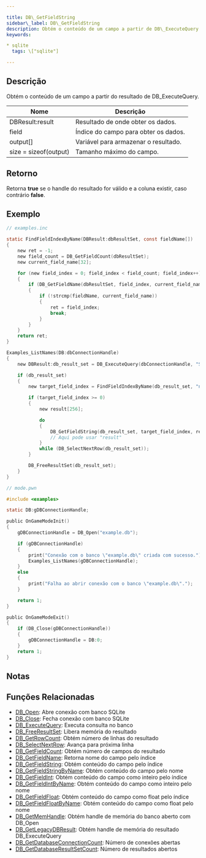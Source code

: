 ```yaml
---

title: DB\_GetFieldString
sidebar\_label: DB\_GetFieldString
description: Obtém o conteúdo de um campo a partir de DB\_ExecuteQuery.
keywords:

* sqlite
  tags: \["sqlite"]

---
```


## Descrição

Obtém o conteúdo de um campo a partir do resultado de DB\_ExecuteQuery.

| Nome                  | Descrição                            |
| --------------------- | ------------------------------------ |
| DBResult\:result      | Resultado de onde obter os dados.    |
| field                 | Índice do campo para obter os dados. |
| output\[]             | Variável para armazenar o resultado. |
| size = sizeof(output) | Tamanho máximo do campo.             |

## Retorno

Retorna **true** se o handle do resultado for válido e a coluna existir, caso contrário **false**.

## Exemplo

```c
// examples.inc

static FindFieldIndexByName(DBResult:dbResultSet, const fieldName[])
{
    new ret = -1;
    new field_count = DB_GetFieldCount(dbResultSet);
    new current_field_name[32];

    for (new field_index = 0; field_index < field_count; field_index++)
    {
        if (DB_GetFieldName(dbResultSet, field_index, current_field_name, sizeof current_field_name))
        {
            if (!strcmp(fieldName, current_field_name))
            {
                ret = field_index;
                break;
            }
        }
    }
    return ret;
}

Examples_ListNames(DB:dbConnectionHandle)
{
    new DBResult:db_result_set = DB_ExecuteQuery(dbConnectionHandle, "SELECT `name` FROM `examples`");

    if (db_result_set)
    {
        new target_field_index = FindFieldIndexByName(db_result_set, "name");

        if (target_field_index >= 0)
        {
            new result[256];

            do
            {
                DB_GetFieldString(db_result_set, target_field_index, result, sizeof result);
                // Aqui pode usar "result"
            }
            while (DB_SelectNextRow(db_result_set));
        }

        DB_FreeResultSet(db_result_set);
    }
}
```

```c
// mode.pwn

#include <examples>

static DB:gDBConnectionHandle;

public OnGameModeInit()
{
    gDBConnectionHandle = DB_Open("example.db");

    if (gDBConnectionHandle)
    {
        print("Conexão com o banco \"example.db\" criada com sucesso.");
        Examples_ListNames(gDBConnectionHandle);
    }
    else
    {
        print("Falha ao abrir conexão com o banco \"example.db\".");
    }

    return 1;
}

public OnGameModeExit()
{
    if (DB_Close(gDBConnectionHandle))
    {
        gDBConnectionHandle = DB:0;
    }
    return 1;
}
```

## Notas

## Funções Relacionadas

* [DB\_Open](DB_Open): Abre conexão com banco SQLite
* [DB\_Close](DB_Close): Fecha conexão com banco SQLite
* [DB\_ExecuteQuery](DB_ExecuteQuery): Executa consulta no banco
* [DB\_FreeResultSet](DB_FreeResultSet): Libera memória do resultado
* [DB\_GetRowCount](DB_GetRowCount): Obtém número de linhas do resultado
* [DB\_SelectNextRow](DB_SelectNextRow): Avança para próxima linha
* [DB\_GetFieldCount](DB_GetFieldCount): Obtém número de campos do resultado
* [DB\_GetFieldName](DB_GetFieldName): Retorna nome do campo pelo índice
* [DB\_GetFieldString](DB_GetFieldString): Obtém conteúdo do campo pelo índice
* [DB\_GetFieldStringByName](DB_GetFieldStringByName): Obtém conteúdo do campo pelo nome
* [DB\_GetFieldInt](DB_GetFieldInt): Obtém conteúdo do campo como inteiro pelo índice
* [DB\_GetFieldIntByName](DB_GetFieldIntByName): Obtém conteúdo do campo como inteiro pelo nome
* [DB\_GetFieldFloat](DB_GetFieldFloat): Obtém conteúdo do campo como float pelo índice
* [DB\_GetFieldFloatByName](DB_GetFieldFloatByName): Obtém conteúdo do campo como float pelo nome
* [DB\_GetMemHandle](DB_GetMemHandle): Obtém handle de memória do banco aberto com DB\_Open
* [DB\_GetLegacyDBResult](DB_GetLegacyDBResult): Obtém handle de memória do resultado DB\_ExecuteQuery
* [DB\_GetDatabaseConnectionCount](DB_GetDatabaseConnectionCount): Número de conexões abertas
* [DB\_GetDatabaseResultSetCount](DB_GetDatabaseResultSetCount): Número de resultados abertos
